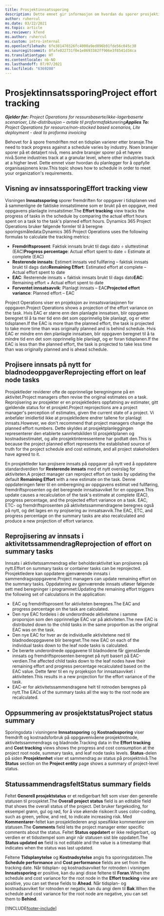 ```yaml
---
title: Prosjektinnsatssporing
description: Dette emnet gir informasjon om hvordan du sporer prosjektinnsats og arbeidsfremdrift.
author: ruhercul
ms.date: 03/22/2021
ms.topic: article
ms.reviewer: kfend
ms.author: ruhercul
ms.custom: intro-internal
ms.openlocfilehash: 6fe381470326fc4000a9ed096b91fde56c045c38
ms.sourcegitcommit: 0fafe022731f0e1e8693382ff906e3f8541d34ca
ms.translationtype: HT
ms.contentlocale: nb-NO
ms.lasthandoff: 07/07/2021
ms.locfileid: "6369208"
---
```

# <a name="project-effort-tracking"></a><span data-ttu-id="0edcf-103">Prosjektinnsatssporing</span><span class="sxs-lookup"><span data-stu-id="0edcf-103">Project effort tracking</span></span>

<span data-ttu-id="0edcf-104">_**Gjelder for:** Project Operations for ressursbaserte/ikke-lagerbaserte scenarioer, Lite-distribusjon – avtale til proformafakturering_</span><span class="sxs-lookup"><span data-stu-id="0edcf-104">_**Applies To:** Project Operations for resource/non-stocked based scenarios, Lite deployment - deal to proforma invoicing_</span></span>

<span data-ttu-id="0edcf-105">Behovet for å spore fremdriften mot en tidsplan varierer etter bransje.</span><span class="sxs-lookup"><span data-stu-id="0edcf-105">The need to track progress against a schedule varies by industry.</span></span> <span data-ttu-id="0edcf-106">Noen bransjer sporer på et detaljert nivå, mens andre bransjer sporer på et høyere nivå.</span><span class="sxs-lookup"><span data-stu-id="0edcf-106">Some industries track at a granular level, where other industries track at a higher level.</span></span> <span data-ttu-id="0edcf-107">Dette emnet viser hvordan du planlegger for å oppfylle organisasjonens krav.</span><span class="sxs-lookup"><span data-stu-id="0edcf-107">This topic shows how to schedule in order to meet your organization's requirements.</span></span>

## <a name="effort-tracking-view"></a><span data-ttu-id="0edcf-108">Visning av innsatssporing</span><span class="sxs-lookup"><span data-stu-id="0edcf-108">Effort tracking view</span></span>

<span data-ttu-id="0edcf-109">Visningen **Innsatssporing** sporer fremdriften for oppgaver i tidsplanen ved å sammenligne de faktiske innsatstimene som er brukt på en oppgave, med oppgavens planlagte innsatstimer.</span><span class="sxs-lookup"><span data-stu-id="0edcf-109">The **Effort tracking** view tracks the progress of tasks in the schedule by comparing the actual effort hours spent on a task to the task's planned effort hours.</span></span> <span data-ttu-id="0edcf-110">Dynamics 365 Project Operations bruker følgende formler til å beregne sporingsmåledata:</span><span class="sxs-lookup"><span data-stu-id="0edcf-110">Dynamics 365 Project Operations uses the following formulas to calculate the tracking metrics:</span></span>

- <span data-ttu-id="0edcf-111">**Fremdriftsprosent**: Faktisk innsats brukt til dags dato ÷ sluttestimat (EAC)</span><span class="sxs-lookup"><span data-stu-id="0edcf-111">**Progress percentage**: Actual effort spent to date ÷ Estimate at complete (EAC)</span></span> 
- <span data-ttu-id="0edcf-112">**Resterende innsats**: Estimert innsats ved fullføring – faktisk innsats brukt til dags dato</span><span class="sxs-lookup"><span data-stu-id="0edcf-112">**Remaining Effort**: Estimated effort at complete – Actual effort spent to date</span></span> 
- <span data-ttu-id="0edcf-113">**EAC**: Resterende innsats + faktisk innsats brukt til dags dato</span><span class="sxs-lookup"><span data-stu-id="0edcf-113">**EAC**: Remaining effort + Actual effort spent to date</span></span> 
- <span data-ttu-id="0edcf-114">**Forventet innsatsavvik**: Planlagt innsats – EAC</span><span class="sxs-lookup"><span data-stu-id="0edcf-114">**Projected effort variance**: Planned effort – EAC</span></span>

<span data-ttu-id="0edcf-115">Project Operations viser en projeksjon av innsatsvariasjonen for oppgaven.</span><span class="sxs-lookup"><span data-stu-id="0edcf-115">Project Operations shows a projection of the effort variance on the task.</span></span> <span data-ttu-id="0edcf-116">Hvis EAC er større enn den planlagte innsatsen, blir oppgaven beregnet til å ta mer tid enn det som opprinnelig ble planlagt, og er etter tidsplanen.</span><span class="sxs-lookup"><span data-stu-id="0edcf-116">If the EAC is more than the planned effort, the task is projected to take more time than was originally planned and is behind schedule.</span></span> <span data-ttu-id="0edcf-117">Hvis EAC er mindre enn den planlagte innsatsen, blir oppgaven beregnet til å ta mindre tid enn det som opprinnelig ble planlagt, og er foran tidsplanen.</span><span class="sxs-lookup"><span data-stu-id="0edcf-117">If the EAC is less than the planned effort, the task is projected to take less time than was originally planned and is ahead schedule.</span></span>

## <a name="reprojecting-effort-on-leaf-node-tasks"></a><span data-ttu-id="0edcf-118">Projisere innsats på nytt for bladnodeoppgaver</span><span class="sxs-lookup"><span data-stu-id="0edcf-118">Reprojecting effort on leaf node tasks</span></span>

<span data-ttu-id="0edcf-119">Prosjektleder reviderer ofte de opprinnelige beregningene på en aktivitet.</span><span class="sxs-lookup"><span data-stu-id="0edcf-119">Project managers often revise the original estimates on a task.</span></span> <span data-ttu-id="0edcf-120">Reprojisering av prosjekter er en prosjektleders oppfatning av estimater, gitt gjeldende status for et prosjekt.</span><span class="sxs-lookup"><span data-stu-id="0edcf-120">Project reprojections are a project manager's perception of estimates, given the current state of a project.</span></span> <span data-ttu-id="0edcf-121">Vi anbefaler imidlertid ikke at prosjektledere endrer tallene for planlagt innsats.</span><span class="sxs-lookup"><span data-stu-id="0edcf-121">However, we don't recommend that project managers change the planned effort numbers.</span></span> <span data-ttu-id="0edcf-122">Dette skyldes at prosjektplanleggingen representerer den etablerte sannhetskilden til prosjektplanen og kostnadsestimatet, og alle prosjektinteressentene har godtatt den.</span><span class="sxs-lookup"><span data-stu-id="0edcf-122">This is because the project planned effort represents the established source of truth for the project schedule and cost estimate, and all project stakeholders have agreed to it.</span></span>

<span data-ttu-id="0edcf-123">En prosjektleder kan projisere innsats på oppgaver på nytt ved å oppdatere standardverdien for **Resterende innsats** med et nytt overslag for aktiviteten.</span><span class="sxs-lookup"><span data-stu-id="0edcf-123">A project manager can reproject effort on tasks by updating the default **Remaining Effort** with a new estimate on the task.</span></span> <span data-ttu-id="0edcf-124">Denne oppdateringen fører til en omberegning av oppgavens estimat ved fullføring, fremdriftsprosenten og det beregnede innsatsavviket for en oppgave.</span><span class="sxs-lookup"><span data-stu-id="0edcf-124">This update causes a recalculation of the task's estimate at complete (EAC), progress percentage, and the projected effort variance on a task.</span></span> <span data-ttu-id="0edcf-125">EAC, ETC- og fremdriftsprosenten på aktivitetssammendragene beregnes også på nytt, og det lages en ny projisering av innsatsavvik.</span><span class="sxs-lookup"><span data-stu-id="0edcf-125">The EAC, ETC, and progress percentage on the summary tasks are also recalculated and produce a new projection of effort variance.</span></span>

## <a name="reprojection-of-effort-on-summary-tasks"></a><span data-ttu-id="0edcf-126">Reprojisering av innsats i aktivitetssammendrag</span><span class="sxs-lookup"><span data-stu-id="0edcf-126">Reprojection of effort on summary tasks</span></span>

<span data-ttu-id="0edcf-127">Innsats i aktivitetssammendrag eller beholderaktivitet kan projiseres på nytt.</span><span class="sxs-lookup"><span data-stu-id="0edcf-127">Effort on summary tasks or container tasks can be reprojected.</span></span> <span data-ttu-id="0edcf-128">Prosjektledere kan oppdatere gjenværende innsats i sammendragsoppgavene.</span><span class="sxs-lookup"><span data-stu-id="0edcf-128">Project managers can update remaining effort on the summary tasks.</span></span> <span data-ttu-id="0edcf-129">Oppdatering av gjenværende innsats utløser følgende sett med beregninger i programmet:</span><span class="sxs-lookup"><span data-stu-id="0edcf-129">Updating the remaining effort triggers the following set of calculations in the application:</span></span>

- <span data-ttu-id="0edcf-130">EAC og fremdriftsprosent for aktiviteten beregnes.</span><span class="sxs-lookup"><span data-stu-id="0edcf-130">The EAC and progress percentage on the task are calculated.</span></span>
- <span data-ttu-id="0edcf-131">Den nye EAC fordeles i de underordnede aktivitetene i samme proporsjon som den opprinnelige EAC var på aktiviteten.</span><span class="sxs-lookup"><span data-stu-id="0edcf-131">The new EAC is distributed down to the child tasks in the same proportion as the original EAC was on the task.</span></span>
- <span data-ttu-id="0edcf-132">Den nye EAC for hver av de individuelle aktivitetene ned til bladnodeoppgavene blir beregnet.</span><span class="sxs-lookup"><span data-stu-id="0edcf-132">The new EAC on each of the individual tasks down to the leaf node tasks is calculated.</span></span> 
- <span data-ttu-id="0edcf-133">De berørte underordnede oppgavene til bladnodene får gjenstående innsats og fremdriftsprosenten beregnet på nytt basert på EAC-verdien.</span><span class="sxs-lookup"><span data-stu-id="0edcf-133">The affected child tasks down to the leaf nodes have their remaining effort and progress percentage recalculated based on the EAC value.</span></span> <span data-ttu-id="0edcf-134">Dette fører til en ny projeksjon for innsatsavviket i aktiviteten.</span><span class="sxs-lookup"><span data-stu-id="0edcf-134">This results in a new projection for the effort variance of the task.</span></span> 
- <span data-ttu-id="0edcf-135">EAC-er for aktivitetssammendragene helt til rotnoden beregnes på nytt.</span><span class="sxs-lookup"><span data-stu-id="0edcf-135">The EACs of the summary tasks all the way to the root node are recalculated.</span></span>


## <a name="project-status-summary"></a><span data-ttu-id="0edcf-136">Oppsummering av prosjektstatus</span><span class="sxs-lookup"><span data-stu-id="0edcf-136">Project status summary</span></span>

<span data-ttu-id="0edcf-137">Sporingsdata i visningene **Innsatssporing** og **Kostnadssporing** viser fremdrift og kostnadsforbruk på oppgavenivåene prosjektrotnode, aktivitetssammendrags og bladnode.</span><span class="sxs-lookup"><span data-stu-id="0edcf-137">Tracking data in the **Effort tracking** and **Cost tracking** views shows the progress and cost consumption at the project root node, summary tasks, and leaf node tasks levels.</span></span> <span data-ttu-id="0edcf-138">**Status**-delen på siden **Prosjektenhet** viser et sammendrag av status på prosjektnivå.</span><span class="sxs-lookup"><span data-stu-id="0edcf-138">The **Status** section on the **Project entity** page shows a summary of project-level status.</span></span>

## <a name="status-summary-fields"></a><span data-ttu-id="0edcf-139">Statussammendragsfelt</span><span class="sxs-lookup"><span data-stu-id="0edcf-139">Status summary fields</span></span>

<span data-ttu-id="0edcf-140">Feltet **Generell prosjektstatus** er et redigerbart felt som viser den generelle statusen til prosjektet.</span><span class="sxs-lookup"><span data-stu-id="0edcf-140">The **Overall project status** field is an editable field that shows the overall status of the project.</span></span> <span data-ttu-id="0edcf-141">Det bruker fargekoding, for eksempel grønn, gul og rød, for å vise økende risikoer.</span><span class="sxs-lookup"><span data-stu-id="0edcf-141">It uses color-coding, such as green, yellow, and red, to indicate increasing risk.</span></span> <span data-ttu-id="0edcf-142">Med **Kommentarer**-feltet kan prosjektlederen angi spesifikke kommentarer om statusen.</span><span class="sxs-lookup"><span data-stu-id="0edcf-142">The **Comments** field lets the project manager enter specific comments about the status.</span></span> <span data-ttu-id="0edcf-143">Feltet **Status oppdatert** er ikke redigerbart, og verdien er et tidsstempel som angir når statusen sist ble oppdatert.</span><span class="sxs-lookup"><span data-stu-id="0edcf-143">The **Status updated on** field is not editable and the value is a timestamp that indicates when the status was last updated.</span></span>

<span data-ttu-id="0edcf-144">Feltene **Tidsplanytelse** og **Kostnadsytelse** angis fra sporingsdatoen.</span><span class="sxs-lookup"><span data-stu-id="0edcf-144">The **Schedule performance** and **Cost performance** fields are set from the tracking date.</span></span> <span data-ttu-id="0edcf-145">Når tidsplan- og kostnadsavviket for rotnoden i visningen **Innsatssporing** er positive, kan du angi disse feltene til **Foran**.</span><span class="sxs-lookup"><span data-stu-id="0edcf-145">When the schedule and cost variance for the root node in the **Effort tracking** view are positive, you can set these fields to **Ahead**.</span></span> <span data-ttu-id="0edcf-146">Når tidsplan- og kostnadsavviket for rotnoden er negativ, kan du angi dem til **Bak**.</span><span class="sxs-lookup"><span data-stu-id="0edcf-146">When the schedule and cost variance for the root node are negative, you can set them to **Behind**.</span></span>


[!INCLUDE[footer-include](../includes/footer-banner.md)]
